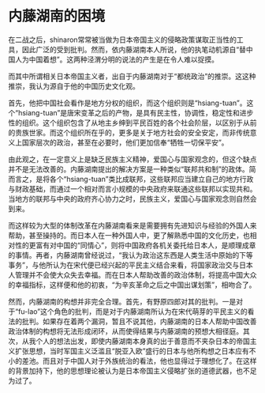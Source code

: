 # 内藤湖南的困境

在二战之后，shinaron常常被当做为日本帝国主义的侵略政策谋取正当性的工具，因此广泛的受到批判。然而，依内藤湖南本人所说，他的执笔动机源自“替中国人为中国着想”。这两种泾渭分明的说法的产生是在令人难以捉摸。

而其中所谓相关日本帝国主义者，出自于内藤湖南对于“都统政治”的推崇。这这种推崇，我认为源自于他的中国历史文化观。

首先，他把中国社会看作是地方分权的组织，而这个组织则是“hsiang-tuan”。这个“hsiang-tuan”是唐宋变革之后的产物，是具有民主性，协调性，稳定性和进步性的组织。这个组织包含了从地主乡绅到平民百姓的各个社会阶层，以区别于从前的贵族世家。而这个组织所在乎的，更多是关于地方社会的安全安定，而非传统意义上国家层次的政治，甚至在必要时，他们更加信奉“牺牲一切保平安”。

由此观之，在一定意义上是缺乏民族主义精神，爱国心与国家观念的，但这个缺点并不是无法改善的。内藤湖南提出的解决方案是一种类似“联邦共和制”的政体。简而言之，是将各个“hsiang-tuan”类比成联邦，这些联邦应当建立自己的地方行政与财政基础，而通过一个相对而言小规模的中央政府来联通这些联邦以实现共和。当地方的联邦与中央的政府齐心协力之时，民族主义，爱国心与国家观念则自然会到来。

而这样较为大型的体制改革在内藤湖南看来是需要拥有先进知识与经验的外国人来帮助，甚至操持的。而日本人在一种外国人中，更了解熟悉中国的文化历史，也相对性的更富有对中国的“同情心”，则将中国政府各机关委托给日本人，是顺理成章的事情。再者，内藤湖南曾经说过，“我认为政治这东西是人类生活中原始的下等事务”，与他所认为在宋代便已经兴起的平民主义结合来看，将国家政治交与日本人管理并不会使大众失去幸福。而在日本人帮助改善的政治体制，将提高中国大众的幸福指标，这样便和他的初衷，“为辛亥革命之后之中国出谋划策”，相吻合了。

然而，内藤湖南的构想并非完全合理。首先，有野原四郎对其的批判。一是对于“fu-lao”这个角色的批判，而是对于内藤湖南所认为在宋代萌芽的平民主义的看法的批判。如果存在着两个漏洞，暂且不说其他，内藤湖南的日本人帮助中国改善政治体制的构想将无法形成闭环，从而使得结果与内藤湖南的预想大相径庭。其次，从我个人的想法出发，即使内藤湖南本身真的出于善意而不夹杂日本的帝国主义扩张思想，当时军国主义泛滥且“脱亚入欧”盛行的日本与他所构想之日本应有不小的差池。而且对于中国人对于外族统治的看法，他也显得过于理想化了。在这样的背景加持下，他的思想理论被认为是日本帝国主义侵略扩张的道德武器，也不足为过了。


